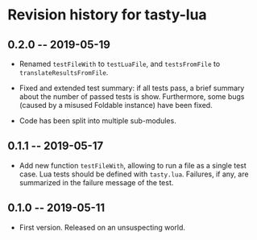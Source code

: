 # Revision history for tasty-lua

## 0.2.0 -- 2019-05-19

- Renamed `testFileWith` to `testLuaFile`, and
  `testsFromFile` to `translateResultsFromFile`.

- Fixed and extended test summary: if all tests pass, a brief
  summary about the number of passed tests is show. Furthermore,
  some bugs (caused by a misused Foldable instance) have been
  fixed.

- Code has been split into multiple sub-modules.

## 0.1.1 -- 2019-05-17

- Add new function `testFileWith`, allowing to run a file as a
  single test case. Lua tests should be defined with `tasty.lua`.
  Failures, if any, are summarized in the failure message of the
  test.

## 0.1.0 -- 2019-05-11

* First version. Released on an unsuspecting world.
